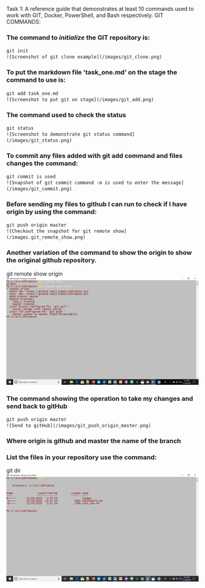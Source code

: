 Task 1: A reference guide that demonstrates at least 10 commands used to work with GIT, Docker, 
PowerShell, and Bash respectively.
GIT COMMANDS:
### The command to *initialize* the GIT repository is:
	git init
	![Screenshot of git clone example](/images/git_clone.png)
### To put the markdown file 'task_one.md' on the stage the command to use is:
	git add task_one.md
	![Screenshot to put git on stage](/images/git_add.png)
### The command used to check the status 
	git status
    ![Screenshot to demonstrate git status command](/images/git_status.png)
### To commit any files added with git add command and files changes the command:
	git commit is used
	![Snapshot of git commit command -m is used to enter the message](/images/git_commit.png)
### Before sending my files to github I can run to check if I have origin by using the command:
	git push origin master
	![Checkout the snapshot for git remote show](/images.git_remote_show.png)
### Another variation of the command to show the origin to show the original github repository.
   git remote show origin
   ![The snapshot for git remote show origin command](/images/git_remote_show_origin.png)
### The command showing the operation to take my changes and send back to gitHub
	git push origin master
	![Send to gitHub](/images/git_push_origin_master.png)
### Where origin is github and master the name of the branch
### List the files in your repository use the command:
 git dir
 ![See snapshot](/images/dir.png)
